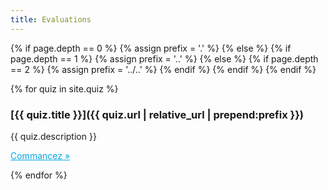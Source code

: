 ```yaml
---
title: Evaluations
---
```


{% if page.depth == 0 %}
  {% assign prefix = '.' %}
{% else %}
  {% if page.depth == 1 %}
    {% assign prefix = '..' %}
  {% else %}
    {% if page.depth == 2 %}
      {% assign prefix = '../..' %}
    {% endif %}
  {% endif %}
{% endif %}

{% for quiz in site.quiz %}

### [{{ quiz.title }}]({{ quiz.url | relative_url | prepend:prefix }})

{{ quiz.description }}

<p><a href="{{ quiz.url | relative_url | prepend:prefix }}" style="color: #00A6E4;">Commancez »</a></p>

{% endfor %}
